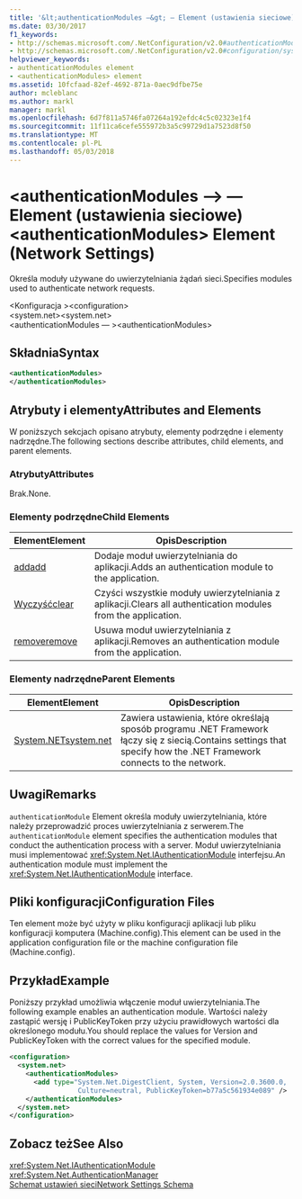 ```yaml
---
title: '&lt;authenticationModules —&gt; — Element (ustawienia sieciowe)'
ms.date: 03/30/2017
f1_keywords:
- http://schemas.microsoft.com/.NetConfiguration/v2.0#authenticationModules
- http://schemas.microsoft.com/.NetConfiguration/v2.0#configuration/system.net/authenticationModules
helpviewer_keywords:
- authenticationModules element
- <authenticationModules> element
ms.assetid: 10fcfaad-82ef-4692-871a-0aec9dfbe75e
author: mcleblanc
ms.author: markl
manager: markl
ms.openlocfilehash: 6d7f811a5746fa07264a192efdc4c5c02323e1f4
ms.sourcegitcommit: 11f11ca6cefe555972b3a5c99729d1a7523d8f50
ms.translationtype: MT
ms.contentlocale: pl-PL
ms.lasthandoff: 05/03/2018
---
```

# <a name="ltauthenticationmodulesgt-element-network-settings"></a><span data-ttu-id="87539-102">&lt;authenticationModules —&gt; — Element (ustawienia sieciowe)</span><span class="sxs-lookup"><span data-stu-id="87539-102">&lt;authenticationModules&gt; Element (Network Settings)</span></span>
<span data-ttu-id="87539-103">Określa moduły używane do uwierzytelniania żądań sieci.</span><span class="sxs-lookup"><span data-stu-id="87539-103">Specifies modules used to authenticate network requests.</span></span>  
  
 <span data-ttu-id="87539-104">\<Konfiguracja ></span><span class="sxs-lookup"><span data-stu-id="87539-104">\<configuration></span></span>  
<span data-ttu-id="87539-105">\<system.net></span><span class="sxs-lookup"><span data-stu-id="87539-105">\<system.net></span></span>  
<span data-ttu-id="87539-106">\<authenticationModules — ></span><span class="sxs-lookup"><span data-stu-id="87539-106">\<authenticationModules></span></span>  
  
## <a name="syntax"></a><span data-ttu-id="87539-107">Składnia</span><span class="sxs-lookup"><span data-stu-id="87539-107">Syntax</span></span>  
  
```xml  
<authenticationModules>   
</authenticationModules>  
```  
  
## <a name="attributes-and-elements"></a><span data-ttu-id="87539-108">Atrybuty i elementy</span><span class="sxs-lookup"><span data-stu-id="87539-108">Attributes and Elements</span></span>  
 <span data-ttu-id="87539-109">W poniższych sekcjach opisano atrybuty, elementy podrzędne i elementy nadrzędne.</span><span class="sxs-lookup"><span data-stu-id="87539-109">The following sections describe attributes, child elements, and parent elements.</span></span>  
  
### <a name="attributes"></a><span data-ttu-id="87539-110">Atrybuty</span><span class="sxs-lookup"><span data-stu-id="87539-110">Attributes</span></span>  
 <span data-ttu-id="87539-111">Brak.</span><span class="sxs-lookup"><span data-stu-id="87539-111">None.</span></span>  
  
### <a name="child-elements"></a><span data-ttu-id="87539-112">Elementy podrzędne</span><span class="sxs-lookup"><span data-stu-id="87539-112">Child Elements</span></span>  
  
|<span data-ttu-id="87539-113">**Element**</span><span class="sxs-lookup"><span data-stu-id="87539-113">**Element**</span></span>|<span data-ttu-id="87539-114">**Opis**</span><span class="sxs-lookup"><span data-stu-id="87539-114">**Description**</span></span>|  
|-----------------|---------------------|  
|[<span data-ttu-id="87539-115">add</span><span class="sxs-lookup"><span data-stu-id="87539-115">add</span></span>](../../../../../docs/framework/configure-apps/file-schema/network/add-element-for-authenticationmodules-network-settings.md)|<span data-ttu-id="87539-116">Dodaje moduł uwierzytelniania do aplikacji.</span><span class="sxs-lookup"><span data-stu-id="87539-116">Adds an authentication module to the application.</span></span>|  
|[<span data-ttu-id="87539-117">Wyczyść</span><span class="sxs-lookup"><span data-stu-id="87539-117">clear</span></span>](../../../../../docs/framework/configure-apps/file-schema/network/clear-element-for-authenticationmodules-network-settings.md)|<span data-ttu-id="87539-118">Czyści wszystkie moduły uwierzytelniania z aplikacji.</span><span class="sxs-lookup"><span data-stu-id="87539-118">Clears all authentication modules from the application.</span></span>|  
|[<span data-ttu-id="87539-119">remove</span><span class="sxs-lookup"><span data-stu-id="87539-119">remove</span></span>](../../../../../docs/framework/configure-apps/file-schema/network/remove-element-for-authenticationmodules-network-settings.md)|<span data-ttu-id="87539-120">Usuwa moduł uwierzytelniania z aplikacji.</span><span class="sxs-lookup"><span data-stu-id="87539-120">Removes an authentication module from the application.</span></span>|  
  
### <a name="parent-elements"></a><span data-ttu-id="87539-121">Elementy nadrzędne</span><span class="sxs-lookup"><span data-stu-id="87539-121">Parent Elements</span></span>  
  
|<span data-ttu-id="87539-122">**Element**</span><span class="sxs-lookup"><span data-stu-id="87539-122">**Element**</span></span>|<span data-ttu-id="87539-123">**Opis**</span><span class="sxs-lookup"><span data-stu-id="87539-123">**Description**</span></span>|  
|-----------------|---------------------|  
|[<span data-ttu-id="87539-124">System.NET</span><span class="sxs-lookup"><span data-stu-id="87539-124">system.net</span></span>](../../../../../docs/framework/configure-apps/file-schema/network/system-net-element-network-settings.md)|<span data-ttu-id="87539-125">Zawiera ustawienia, które określają sposób programu .NET Framework łączy się z siecią.</span><span class="sxs-lookup"><span data-stu-id="87539-125">Contains settings that specify how the .NET Framework connects to the network.</span></span>|  
  
## <a name="remarks"></a><span data-ttu-id="87539-126">Uwagi</span><span class="sxs-lookup"><span data-stu-id="87539-126">Remarks</span></span>  
 <span data-ttu-id="87539-127">`authenticationModule` Element określa moduły uwierzytelniania, które należy przeprowadzić proces uwierzytelniania z serwerem.</span><span class="sxs-lookup"><span data-stu-id="87539-127">The `authenticationModule` element specifies the authentication modules that conduct the authentication process with a server.</span></span> <span data-ttu-id="87539-128">Moduł uwierzytelniania musi implementować <xref:System.Net.IAuthenticationModule> interfejsu.</span><span class="sxs-lookup"><span data-stu-id="87539-128">An authentication module must implement the <xref:System.Net.IAuthenticationModule> interface.</span></span>  
  
## <a name="configuration-files"></a><span data-ttu-id="87539-129">Pliki konfiguracji</span><span class="sxs-lookup"><span data-stu-id="87539-129">Configuration Files</span></span>  
 <span data-ttu-id="87539-130">Ten element może być użyty w pliku konfiguracji aplikacji lub pliku konfiguracji komputera (Machine.config).</span><span class="sxs-lookup"><span data-stu-id="87539-130">This element can be used in the application configuration file or the machine configuration file (Machine.config).</span></span>  
  
## <a name="example"></a><span data-ttu-id="87539-131">Przykład</span><span class="sxs-lookup"><span data-stu-id="87539-131">Example</span></span>  
 <span data-ttu-id="87539-132">Poniższy przykład umożliwia włączenie moduł uwierzytelniania.</span><span class="sxs-lookup"><span data-stu-id="87539-132">The following example enables an authentication module.</span></span> <span data-ttu-id="87539-133">Wartości należy zastąpić wersję i PublicKeyToken przy użyciu prawidłowych wartości dla określonego modułu.</span><span class="sxs-lookup"><span data-stu-id="87539-133">You should replace the values for Version and PublicKeyToken with the correct values for the specified module.</span></span>  
  
```xml  
<configuration>  
  <system.net>  
    <authenticationModules>  
      <add type="System.Net.DigestClient, System, Version=2.0.3600.0,  
                 Culture=neutral, PublicKeyToken=b77a5c561934e089" />  
    </authenticationModules>  
  </system.net>  
</configuration>  
```  
  
## <a name="see-also"></a><span data-ttu-id="87539-134">Zobacz też</span><span class="sxs-lookup"><span data-stu-id="87539-134">See Also</span></span>  
 <xref:System.Net.IAuthenticationModule>  
 <xref:System.Net.AuthenticationManager>  
 [<span data-ttu-id="87539-135">Schemat ustawień sieci</span><span class="sxs-lookup"><span data-stu-id="87539-135">Network Settings Schema</span></span>](../../../../../docs/framework/configure-apps/file-schema/network/index.md)
